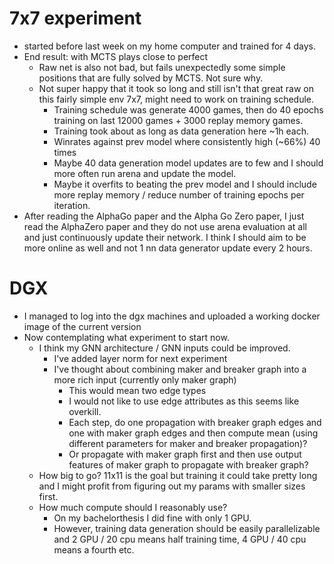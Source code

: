 # 7x7 experiment
+ started before last week on my home computer and trained for 4 days.
+ End result: with MCTS plays close to perfect
	- Raw net is also not bad, but fails unexpectedly some simple positions that are fully solved by MCTS. Not sure why.
	- Not super happy that it took so long and still isn't that great raw on this fairly simple env 7x7, might need to work on training schedule.
		* Training schedule was generate 4000 games, then do 40 epochs training on last 12000 games + 3000 replay memory games.
		* Training took about as long as data generation here ~1h each.
		* Winrates against prev model where consistently high (~66%) 40 times
		* Maybe 40 data generation model updates are to few and I should more often run arena and update the model.
		* Maybe it overfits to beating the prev model and I should include more replay memory / reduce number of training epochs per iteration.
+ After reading the AlphaGo paper and the Alpha Go Zero paper, I just read the AlphaZero paper and they do not use arena evaluation at all and just continuously update their network. I think I should aim to be more online as well and not 1 nn data generator update every 2 hours.


# DGX
+ I managed to log into the dgx machines and uploaded a working docker image of the current version
+ Now contemplating what experiment to start now.
	- I think my GNN architecture / GNN inputs could be improved.
		* I've added layer norm for next experiment
		* I've thought about combining maker and breaker graph into a more rich input (currently only maker graph)
			+ This would mean two edge types
			+ I would not like to use edge attributes as this seems like overkill.
			+ Each step, do one propagation with breaker graph edges and one with maker graph edges and then compute mean (using different parameters for maker and breaker propagation)?
			+ Or propagate with maker graph first and then use output features of maker graph to propagate with breaker graph?
	- How big to go? 11x11 is the goal but training it could take pretty long and I might profit from figuring out my params with smaller sizes first.
	- How much compute should I reasonably use?
		+ On my bachelorthesis I did fine with only 1 GPU.
		+ However, training data generation should be easily parallelizable and 2 GPU / 20 cpu means half training time, 4 GPU / 40 cpu means a fourth etc.
